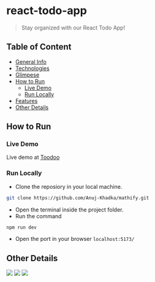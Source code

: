 # react-todo-app
> Stay organized with our React Todo App!

## Table of Content 
- [General Info](#general-info)
- [Technologies](#technologies)
- [Glimpese](#glimpse)
- [How to Run](#how-to-run)
    - [Live Demo](#live-demo)
    - [Run Locally](#run-locally)
- [Features](#features)
- [Other Details](#other-details)


## How to Run
### Live Demo
Live demo at <a href="https://react-toodoo.netlify.app">Toodoo</a>

### Run Locally
- Clone the reposiory in your local machine.
```bash
git clone https://github.com/Anuj-Khadka/mathify.git
```
- Open the terminal inside the project folder.
- Run the command
```bash
npm run dev
```
- Open the port in your browser `localhost:5173/` <br/>


## Other Details
 <p align="left">
    <img src="https://img.shields.io/github/contributors/anuj-khadka/react-todo-app?style=for-the-badge" />
    <img src="https://img.shields.io/github/commit-activity/t/Anuj-Khadka/react-todo-app?style=for-the-badge" />
    <img src="https://img.shields.io/github/forks/anuj-khadka/react-todo-app?style=for-the-badge" />
</p>
